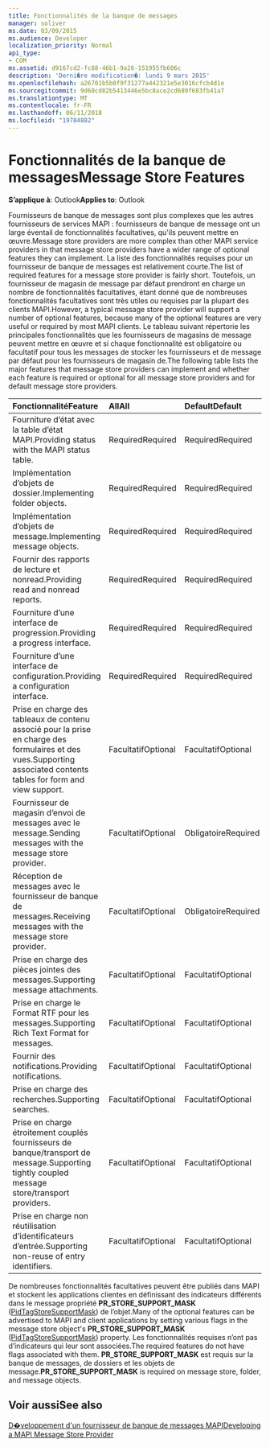 ```yaml
---
title: Fonctionnalités de la banque de messages
manager: soliver
ms.date: 03/09/2015
ms.audience: Developer
localization_priority: Normal
api_type:
- COM
ms.assetid: d9167cd2-fc88-46b1-9a26-151955fb606c
description: 'Derni�re modification�: lundi 9 mars 2015'
ms.openlocfilehash: a26701b5b0f9f31277a442321e5e3016cfcb4d1e
ms.sourcegitcommit: 9d60cd82b5413446e5bc8ace2cd689f683fb41a7
ms.translationtype: MT
ms.contentlocale: fr-FR
ms.lasthandoff: 06/11/2018
ms.locfileid: "19784882"
---
```

# <a name="message-store-features"></a><span data-ttu-id="e1d81-103">Fonctionnalités de la banque de messages</span><span class="sxs-lookup"><span data-stu-id="e1d81-103">Message Store Features</span></span>

  
  
<span data-ttu-id="e1d81-104">**S’applique à**: Outlook</span><span class="sxs-lookup"><span data-stu-id="e1d81-104">**Applies to**: Outlook</span></span> 
  
<span data-ttu-id="e1d81-105">Fournisseurs de banque de messages sont plus complexes que les autres fournisseurs de services MAPI : fournisseurs de banque de message ont un large éventail de fonctionnalités facultatives, qu'ils peuvent mettre en œuvre.</span><span class="sxs-lookup"><span data-stu-id="e1d81-105">Message store providers are more complex than other MAPI service providers in that message store providers have a wider range of optional features they can implement.</span></span> <span data-ttu-id="e1d81-106">La liste des fonctionnalités requises pour un fournisseur de banque de messages est relativement courte.</span><span class="sxs-lookup"><span data-stu-id="e1d81-106">The list of required features for a message store provider is fairly short.</span></span> <span data-ttu-id="e1d81-107">Toutefois, un fournisseur de magasin de message par défaut prendront en charge un nombre de fonctionnalités facultatives, étant donné que de nombreuses fonctionnalités facultatives sont très utiles ou requises par la plupart des clients MAPI.</span><span class="sxs-lookup"><span data-stu-id="e1d81-107">However, a typical message store provider will support a number of optional features, because many of the optional features are very useful or required by most MAPI clients.</span></span> <span data-ttu-id="e1d81-108">Le tableau suivant répertorie les principales fonctionnalités que les fournisseurs de magasins de message peuvent mettre en œuvre et si chaque fonctionnalité est obligatoire ou facultatif pour tous les messages de stocker les fournisseurs et de message par défaut pour les fournisseurs de magasin de.</span><span class="sxs-lookup"><span data-stu-id="e1d81-108">The following table lists the major features that message store providers can implement and whether each feature is required or optional for all message store providers and for default message store providers.</span></span>
  
|<span data-ttu-id="e1d81-109">**Fonctionnalité**</span><span class="sxs-lookup"><span data-stu-id="e1d81-109">**Feature**</span></span>|<span data-ttu-id="e1d81-110">**All**</span><span class="sxs-lookup"><span data-stu-id="e1d81-110">**All**</span></span>|<span data-ttu-id="e1d81-111">**Default**</span><span class="sxs-lookup"><span data-stu-id="e1d81-111">**Default**</span></span>|
|:-----|:-----|:-----|
|<span data-ttu-id="e1d81-112">Fourniture d’état avec la table d’état MAPI.</span><span class="sxs-lookup"><span data-stu-id="e1d81-112">Providing status with the MAPI status table.</span></span>  <br/> |<span data-ttu-id="e1d81-113">Required</span><span class="sxs-lookup"><span data-stu-id="e1d81-113">Required</span></span>  <br/> |<span data-ttu-id="e1d81-114">Required</span><span class="sxs-lookup"><span data-stu-id="e1d81-114">Required</span></span>  <br/> |
|<span data-ttu-id="e1d81-115">Implémentation d’objets de dossier.</span><span class="sxs-lookup"><span data-stu-id="e1d81-115">Implementing folder objects.</span></span>  <br/> |<span data-ttu-id="e1d81-116">Required</span><span class="sxs-lookup"><span data-stu-id="e1d81-116">Required</span></span>  <br/> |<span data-ttu-id="e1d81-117">Required</span><span class="sxs-lookup"><span data-stu-id="e1d81-117">Required</span></span>  <br/> |
|<span data-ttu-id="e1d81-118">Implémentation d’objets de message.</span><span class="sxs-lookup"><span data-stu-id="e1d81-118">Implementing message objects.</span></span>  <br/> |<span data-ttu-id="e1d81-119">Required</span><span class="sxs-lookup"><span data-stu-id="e1d81-119">Required</span></span>  <br/> |<span data-ttu-id="e1d81-120">Required</span><span class="sxs-lookup"><span data-stu-id="e1d81-120">Required</span></span>  <br/> |
|<span data-ttu-id="e1d81-121">Fournir des rapports de lecture et nonread.</span><span class="sxs-lookup"><span data-stu-id="e1d81-121">Providing read and nonread reports.</span></span>  <br/> |<span data-ttu-id="e1d81-122">Required</span><span class="sxs-lookup"><span data-stu-id="e1d81-122">Required</span></span>  <br/> |<span data-ttu-id="e1d81-123">Required</span><span class="sxs-lookup"><span data-stu-id="e1d81-123">Required</span></span>  <br/> |
|<span data-ttu-id="e1d81-124">Fourniture d’une interface de progression.</span><span class="sxs-lookup"><span data-stu-id="e1d81-124">Providing a progress interface.</span></span>  <br/> |<span data-ttu-id="e1d81-125">Required</span><span class="sxs-lookup"><span data-stu-id="e1d81-125">Required</span></span>  <br/> |<span data-ttu-id="e1d81-126">Required</span><span class="sxs-lookup"><span data-stu-id="e1d81-126">Required</span></span>  <br/> |
|<span data-ttu-id="e1d81-127">Fourniture d’une interface de configuration.</span><span class="sxs-lookup"><span data-stu-id="e1d81-127">Providing a configuration interface.</span></span>  <br/> |<span data-ttu-id="e1d81-128">Required</span><span class="sxs-lookup"><span data-stu-id="e1d81-128">Required</span></span>  <br/> |<span data-ttu-id="e1d81-129">Required</span><span class="sxs-lookup"><span data-stu-id="e1d81-129">Required</span></span>  <br/> |
|<span data-ttu-id="e1d81-130">Prise en charge des tableaux de contenu associé pour la prise en charge des formulaires et des vues.</span><span class="sxs-lookup"><span data-stu-id="e1d81-130">Supporting associated contents tables for form and view support.</span></span>  <br/> |<span data-ttu-id="e1d81-131">Facultatif</span><span class="sxs-lookup"><span data-stu-id="e1d81-131">Optional</span></span>  <br/> |<span data-ttu-id="e1d81-132">Facultatif</span><span class="sxs-lookup"><span data-stu-id="e1d81-132">Optional</span></span>  <br/> |
|<span data-ttu-id="e1d81-133">Fournisseur de magasin d’envoi de messages avec le message.</span><span class="sxs-lookup"><span data-stu-id="e1d81-133">Sending messages with the message store provider.</span></span>  <br/> |<span data-ttu-id="e1d81-134">Facultatif</span><span class="sxs-lookup"><span data-stu-id="e1d81-134">Optional</span></span>  <br/> |<span data-ttu-id="e1d81-135">Obligatoire</span><span class="sxs-lookup"><span data-stu-id="e1d81-135">Required</span></span>  <br/> |
|<span data-ttu-id="e1d81-136">Réception de messages avec le fournisseur de banque de messages.</span><span class="sxs-lookup"><span data-stu-id="e1d81-136">Receiving messages with the message store provider.</span></span>  <br/> |<span data-ttu-id="e1d81-137">Facultatif</span><span class="sxs-lookup"><span data-stu-id="e1d81-137">Optional</span></span>  <br/> |<span data-ttu-id="e1d81-138">Obligatoire</span><span class="sxs-lookup"><span data-stu-id="e1d81-138">Required</span></span>  <br/> |
|<span data-ttu-id="e1d81-139">Prise en charge des pièces jointes des messages.</span><span class="sxs-lookup"><span data-stu-id="e1d81-139">Supporting message attachments.</span></span>  <br/> |<span data-ttu-id="e1d81-140">Facultatif</span><span class="sxs-lookup"><span data-stu-id="e1d81-140">Optional</span></span>  <br/> |<span data-ttu-id="e1d81-141">Facultatif</span><span class="sxs-lookup"><span data-stu-id="e1d81-141">Optional</span></span>  <br/> |
|<span data-ttu-id="e1d81-142">Prise en charge le Format RTF pour les messages.</span><span class="sxs-lookup"><span data-stu-id="e1d81-142">Supporting Rich Text Format for messages.</span></span>  <br/> |<span data-ttu-id="e1d81-143">Facultatif</span><span class="sxs-lookup"><span data-stu-id="e1d81-143">Optional</span></span>  <br/> |<span data-ttu-id="e1d81-144">Facultatif</span><span class="sxs-lookup"><span data-stu-id="e1d81-144">Optional</span></span>  <br/> |
|<span data-ttu-id="e1d81-145">Fournir des notifications.</span><span class="sxs-lookup"><span data-stu-id="e1d81-145">Providing notifications.</span></span>  <br/> |<span data-ttu-id="e1d81-146">Facultatif</span><span class="sxs-lookup"><span data-stu-id="e1d81-146">Optional</span></span>  <br/> |<span data-ttu-id="e1d81-147">Facultatif</span><span class="sxs-lookup"><span data-stu-id="e1d81-147">Optional</span></span>  <br/> |
|<span data-ttu-id="e1d81-148">Prise en charge des recherches.</span><span class="sxs-lookup"><span data-stu-id="e1d81-148">Supporting searches.</span></span>  <br/> |<span data-ttu-id="e1d81-149">Facultatif</span><span class="sxs-lookup"><span data-stu-id="e1d81-149">Optional</span></span>  <br/> |<span data-ttu-id="e1d81-150">Facultatif</span><span class="sxs-lookup"><span data-stu-id="e1d81-150">Optional</span></span>  <br/> |
|<span data-ttu-id="e1d81-151">Prise en charge étroitement couplés fournisseurs de banque/transport de message.</span><span class="sxs-lookup"><span data-stu-id="e1d81-151">Supporting tightly coupled message store/transport providers.</span></span>  <br/> |<span data-ttu-id="e1d81-152">Facultatif</span><span class="sxs-lookup"><span data-stu-id="e1d81-152">Optional</span></span>  <br/> |<span data-ttu-id="e1d81-153">Facultatif</span><span class="sxs-lookup"><span data-stu-id="e1d81-153">Optional</span></span>  <br/> |
|<span data-ttu-id="e1d81-154">Prise en charge non réutilisation d’identificateurs d’entrée.</span><span class="sxs-lookup"><span data-stu-id="e1d81-154">Supporting non-reuse of entry identifiers.</span></span>  <br/> |<span data-ttu-id="e1d81-155">Facultatif</span><span class="sxs-lookup"><span data-stu-id="e1d81-155">Optional</span></span>  <br/> |<span data-ttu-id="e1d81-156">Facultatif</span><span class="sxs-lookup"><span data-stu-id="e1d81-156">Optional</span></span>  <br/> |
   
<span data-ttu-id="e1d81-157">De nombreuses fonctionnalités facultatives peuvent être publiés dans MAPI et stockent les applications clientes en définissant des indicateurs différents dans le message propriété **PR_STORE_SUPPORT_MASK** ([PidTagStoreSupportMask](pidtagstoresupportmask-canonical-property.md)) de l’objet.</span><span class="sxs-lookup"><span data-stu-id="e1d81-157">Many of the optional features can be advertised to MAPI and client applications by setting various flags in the message store object's **PR_STORE_SUPPORT_MASK** ([PidTagStoreSupportMask](pidtagstoresupportmask-canonical-property.md)) property.</span></span> <span data-ttu-id="e1d81-158">Les fonctionnalités requises n’ont pas d’indicateurs qui leur sont associées.</span><span class="sxs-lookup"><span data-stu-id="e1d81-158">The required features do not have flags associated with them.</span></span> <span data-ttu-id="e1d81-159">**PR_STORE_SUPPORT_MASK** est requis sur la banque de messages, de dossiers et les objets de message.</span><span class="sxs-lookup"><span data-stu-id="e1d81-159">**PR_STORE_SUPPORT_MASK** is required on message store, folder, and message objects.</span></span> 
  
## <a name="see-also"></a><span data-ttu-id="e1d81-160">Voir aussi</span><span class="sxs-lookup"><span data-stu-id="e1d81-160">See also</span></span>



[<span data-ttu-id="e1d81-161">D�veloppement d'un fournisseur de banque de messages MAPI</span><span class="sxs-lookup"><span data-stu-id="e1d81-161">Developing a MAPI Message Store Provider</span></span>](developing-a-mapi-message-store-provider.md)

